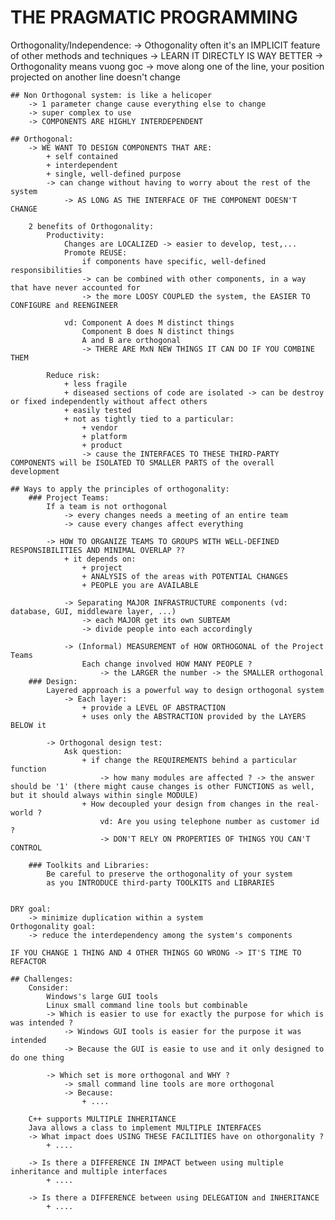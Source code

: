 # THE PRAGMATIC PROGRAMMING 

Orthogonality/Independence: 
    -> Othogonality often it's an IMPLICIT feature of other methods and techniques 
    -> LEARN IT DIRECTLY IS WAY BETTER 
    -> Orthogonality means vuong goc 
        -> move along one of the line, your position projected on another line doesn't change 

    ## Non Orthogonal system: is like a helicoper  
        -> 1 parameter change cause everything else to change 
        -> super complex to use 
        -> COMPONENTS ARE HIGHLY INTERDEPENDENT 

    ## Orthogonal: 
        -> WE WANT TO DESIGN COMPONENTS THAT ARE:
            + self contained 
            + interdependent
            + single, well-defined purpose 
            -> can change without having to worry about the rest of the system 
                -> AS LONG AS THE INTERFACE OF THE COMPONENT DOESN'T CHANGE 
            
        2 benefits of Orthogonality: 
            Productivity: 
                Changes are LOCALIZED -> easier to develop, test,...
                Promote REUSE: 
                    if components have specific, well-defined responsibilities
                    -> can be combined with other components, in a way that have never accounted for 
                    -> the more LOOSY COUPLED the system, the EASIER TO CONFIGURE and REENGINEER

                vd: Component A does M distinct things 
                    Component B does N distinct things 
                    A and B are orthogonal 
                    -> THERE ARE MxN NEW THINGS IT CAN DO IF YOU COMBINE THEM 

            Reduce risk: 
                + less fragile 
                + diseased sections of code are isolated -> can be destroy or fixed independently without affect others
                + easily tested 
                + not as tightly tied to a particular:
                    + vendor
                    + platform
                    + product 
                    -> cause the INTERFACES TO THESE THIRD-PARTY COMPONENTS will be ISOLATED TO SMALLER PARTS of the overall development  
    
    ## Ways to apply the principles of orthogonality: 
        ### Project Teams: 
            If a team is not orthogonal 
                -> every changes needs a meeting of an entire team 
                -> cause every changes affect everything 

            -> HOW TO ORGANIZE TEAMS TO GROUPS WITH WELL-DEFINED RESPONSIBILITIES AND MINIMAL OVERLAP ?? 
                + it depends on:
                    + project 
                    + ANALYSIS of the areas with POTENTIAL CHANGES 
                    + PEOPLE you are AVAILABLE 

                -> Separating MAJOR INFRASTRUCTURE components (vd: database, GUI, middleware layer, ...)
                    -> each MAJOR get its own SUBTEAM 
                    -> divide people into each accordingly

                -> (Informal) MEASUREMENT of HOW ORTHOGONAL of the Project Teams
                    Each change involved HOW MANY PEOPLE ? 
                        -> the LARGER the number -> the SMALLER orthogonal
        ### Design: 
            Layered approach is a powerful way to design orthogonal system 
                -> Each layer:
                    + provide a LEVEL OF ABSTRACTION 
                    + uses only the ABSTRACTION provided by the LAYERS BELOW it 

            -> Orthogonal design test: 
                Ask question: 
                    + if change the REQUIREMENTS behind a particular function 
                        -> how many modules are affected ? -> the answer should be '1' (there might cause changes is other FUNCTIONS as well, but it should always within single MODULE)
                    + How decoupled your design from changes in the real-world ?
                        vd: Are you using telephone number as customer id ? 
                        -> DON'T RELY ON PROPERTIES OF THINGS YOU CAN'T CONTROL 

        ### Toolkits and Libraries:     
            Be careful to preserve the orthogonality of your system 
            as you INTRODUCE third-party TOOLKITS and LIBRARIES 


    DRY goal: 
        -> minimize duplication within a system 
    Orthogonality goal: 
        -> reduce the interdependency among the system's components 

    IF YOU CHANGE 1 THING AND 4 OTHER THINGS GO WRONG -> IT'S TIME TO REFACTOR 

    ## Challenges: 
        Consider: 
            Windows's large GUI tools 
            Linux small command line tools but combinable 
            -> Which is easier to use for exactly the purpose for which is was intended ? 
                -> Windows GUI tools is easier for the purpose it was intended 
                -> Because the GUI is easie to use and it only designed to do one thing 

            -> Which set is more orthogonal and WHY ? 
                -> small command line tools are more orthogonal 
                -> Because: 
                    + ....

        C++ supports MULTIPLE INHERITANCE 
        Java allows a class to implement MULTIPLE INTERFACES 
        -> What impact does USING THESE FACILITIES have on othorgonality ?  
            + ....

        -> Is there a DIFFERENCE IN IMPACT between using multiple inheritance and multiple interfaces 
            + ....

        -> Is there a DIFFERENCE between using DELEGATION and INHERITANCE 
            + ....